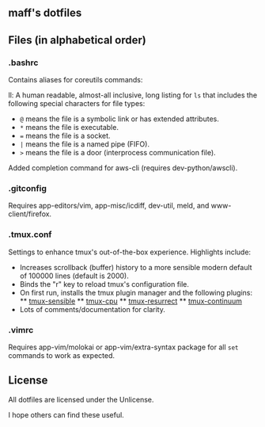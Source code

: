 maff's dotfiles
---

## Files (in alphabetical order)


### .bashrc

Contains aliases for coreutils commands:

ll: A human readable, almost-all inclusive, long listing for `ls` that includes the following special characters for file types:

* `@` means the file is a symbolic link or has extended attributes.
* `*` means the file is executable.
* `=` means the file is a socket.
* `|` means the file is a named pipe (FIFO).
* `>` means the file is a door (interprocess communication file).

Added completion command for aws-cli (requires dev-python/awscli).

### .gitconfig

Requires app-editors/vim, app-misc/icdiff, dev-util, meld, and www-client/firefox.

### .tmux.conf

Settings to enhance tmux's out-of-the-box experience. Highlights include:

* Increases scrollback (buffer) history to a more sensible modern default of 100000 lines (default is 2000).
* Binds the "r" key to reload tmux's configuration file.
* On first run, installs the tmux plugin manager and the following plugins:
** [tmux-sensible](https://github.com/tmux-plugins/tmux-sensible)
** [tmux-cpu](https://github.com/tmux-plugins/tmux-cpu)
** [tmux-resurrect](https://github.com/tmux-plugins/tmux-resurrect)
** [tmux-continuum](https://github.com/tmux-plugins/tmux-cpu)
* Lots of comments/documentation for clarity.

### .vimrc

Requires app-vim/molokai or app-vim/extra-syntax package for all `set` commands to work as expected.

## License

All dotfiles are licensed under the Unlicense.

I hope others can find these useful.
